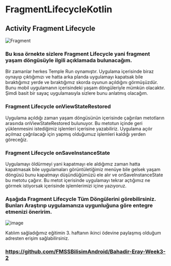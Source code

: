 # FragmentLifecycleKotlin
## Activity Fragment Lifecycle

![Fragment](https://user-images.githubusercontent.com/57098047/189314742-07445ffb-8392-4d3d-ad91-06afbd5eee19.gif)


### Bu kısa örnekte sizlere Fragment Lifecycle yani fragment yaşam döngüsüyle ilgili açıklamada bulunacağım.
Bir zamanlar herkes Temple Run oynamıştır. Uygulama içerisinde biraz oynayıp çıktığımızı ve hatta arka planda uygulamayı kapatsak bile bıraktığımız yerde ve bıraktığımız skorda oyunun açıldığını görmüşüzdür. Bunu mobil uygulamanın içerisindeki yaşam döngüleriyle mümkün olacaktır. Şimdi basit bir sayaç uygulamasıyla sizlere bunu anlatmış olacağım. 

### Fragment Lifecycle onViewStateRestored 
Uygulama açıldığı zaman yaşam döngüsünün içerisinde çağırılan metotların arasında onViewStateRestored bulunuyor. Bu metotun içinde geri yüklenmesini istediğimiz işlemleri içerisine yazabiliriz. Uygulama açılır açılmaz çağrılacağı için yapmış olduğumuz işlemleri kaldığı yerden göreceğiz.


### Fragment Lifecycle onSaveInstanceState 
Uygulamayı öldürmeyi yani kapatmayı ele aldığımız zaman hatta kapatmasak bile uygulamaları görüntületiğimiz menüye bile gelsek yaşam döngüsü bunu kapatmayı düşündüğümüzü ele alır ve onSaveInstanceState bu metotu çağırır. Bu metot içerisinde uygulamayı tekrar açtığımız ne görmek istiyorsak içerisinde işlemlerimizi içine yazıyoruz.

### Aşağıda Fragment Lifecycle Tüm Döngülerini görebilirsiniz. Bunları Araştırıp uygulamanıza uygunluğuna göre entegre etmenizi öneririm.
 
![image](https://user-images.githubusercontent.com/57098047/189316474-6924319b-b011-4ba3-a42c-c95f0bfc5f8d.png)


Katılım sağladığımız eğitimin 3. haftanın ikinci ödevine paylaşmış olduğum adresten erişim sağlabilirsiniz.
### https://github.com/FMSSBilisimAndroid/Bahadir-Eray-Week3-2

